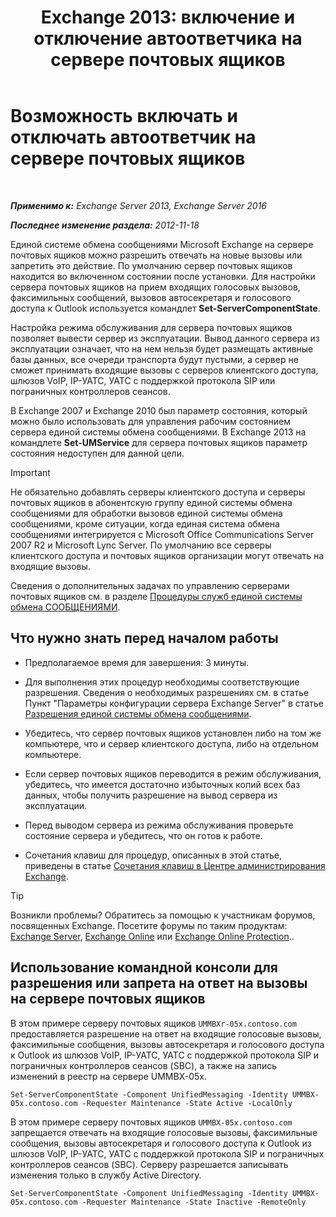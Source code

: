 ﻿---
title: 'Exchange 2013: включение и отключение автоответчика на сервере почтовых ящиков'
TOCTitle: Возможность включать и отключать автоответчик на сервере почтовых ящиков
ms:assetid: 4b860c09-6669-4e3d-b3dc-17b8018b3860
ms:mtpsurl: https://technet.microsoft.com/ru-ru/library/Aa997908(v=EXCHG.150)
ms:contentKeyID: 50556374
ms.date: 04/30/2018
mtps_version: v=EXCHG.150
ms.translationtype: HT
---

# Возможность включать и отключать автоответчик на сервере почтовых ящиков

 

_**Применимо к:** Exchange Server 2013, Exchange Server 2016_

_**Последнее изменение раздела:** 2012-11-18_

Единой системе обмена сообщениями Microsoft Exchange на сервере почтовых ящиков можно разрешить отвечать на новые вызовы или запретить это действие. По умолчанию сервер почтовых ящиков находится во включенном состоянии после установки. Для настройки сервера почтовых ящиков на прием входящих голосовых вызовов, факсимильных сообщений, вызовов автосекретаря и голосового доступа к Outlook используется командлет **Set-ServerComponentState**.

Настройка режима обслуживания для сервера почтовых ящиков позволяет вывести сервер из эксплуатации. Вывод данного сервера из эксплуатации означает, что на нем нельзя будет размещать активные базы данных, все очереди транспорта будут пустыми, а сервер не сможет принимать входящие вызовы с серверов клиентского доступа, шлюзов VoIP, IP-УАТС, УАТС с поддержкой протокола SIP или пограничных контроллеров сеансов.

В Exchange 2007 и Exchange 2010 был параметр состояния, который можно было использовать для управления рабочим состоянием сервера единой системы обмена сообщениями. В Exchange 2013 на командлете **Set-UMService** для сервера почтовых ящиков параметр состояния недоступен для данной цели.

> [!IMPORTANT]  
> Не обязательно добавлять серверы клиентского доступа и серверы почтовых ящиков в абонентскую группу единой системы обмена сообщениями для обработки вызовов единой системы обмена сообщениями, кроме ситуации, когда единая система обмена сообщениями интегрируется с Microsoft Office Communications Server 2007 R2 и Microsoft Lync Server. По умолчанию все серверы клиентского доступа и почтовых ящиков организации могут отвечать на входящие вызовы.


Сведения о дополнительных задачах по управлению серверами почтовых ящиков см. в разделе [Процедуры служб единой системы обмена СООБЩЕНИЯМИ](um-services-procedures-exchange-2013-help.md).

## Что нужно знать перед началом работы

  - Предполагаемое время для завершения: 3 минуты.

  - Для выполнения этих процедур необходимы соответствующие разрешения. Сведения о необходимых разрешениях см. в статье Пункт "Параметры конфигурации сервера Exchange Server" в статье [Разрешения единой системы обмена сообщениями](unified-messaging-permissions-exchange-2013-help.md).

  - Убедитесь, что сервер почтовых ящиков установлен либо на том же компьютере, что и сервер клиентского доступа, либо на отдельном компьютере.

  - Если сервер почтовых ящиков переводится в режим обслуживания, убедитесь, что имеется достаточно избыточных копий всех баз данных, чтобы получить разрешение на вывод сервера из эксплуатации.

  - Перед выводом сервера из режима обслуживания проверьте состояние сервера и убедитесь, что он готов к работе.

  - Сочетания клавиш для процедур, описанных в этой статье, приведены в статье [Сочетания клавиш в Центре администрирования Exchange](keyboard-shortcuts-in-the-exchange-admin-center-exchange-online-protection-help.md).

> [!TIP]  
> Возникли проблемы? Обратитесь за помощью к участникам форумов, посвященных Exchange. Посетите форумы по таким продуктам: <a href="https://go.microsoft.com/fwlink/p/?linkid=60612">Exchange Server</a>, <a href="https://go.microsoft.com/fwlink/p/?linkid=267542">Exchange Online</a> или <a href="https://go.microsoft.com/fwlink/p/?linkid=285351">Exchange Online Protection</a>..


## Использование командной консоли для разрешения или запрета на ответ на вызовы на сервере почтовых ящиков

В этом примере серверу почтовых ящиков `UMMBXr-05x.contoso.com` предоставляется разрешение на ответ на входящие голосовые вызовы, факсимильные сообщения, вызовы автосекретаря и голосового доступа к Outlook из шлюзов VoIP, IP-УАТС, УАТС с поддержкой протокола SIP и пограничных контроллеров сеансов (SBC), а также на запись изменений в реестр на сервере UMMBX-05x.

    Set-ServerComponentState -Component UnifiedMessaging -Identity UMMBX-05x.contoso.com -Requester Maintenance -State Active -LocalOnly

В этом примере серверу почтовых ящиков `UMMBX-05x.contoso.com` запрещается отвечать на входящие голосовые вызовы, факсимильные сообщения, вызовы автосекретаря и голосового доступа к Outlook из шлюзов VoIP, IP-УАТС, УАТС с поддержкой протокола SIP и пограничных контроллеров сеансов (SBC). Серверу разрешается записывать изменения только в службу Active Directory.

    Set-ServerComponentState -Component UnifiedMessaging -Identity UMMBX-05x.contoso.com -Requester Maintenance -State Inactive -RemoteOnly

